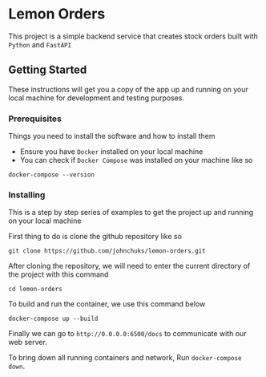 # Lemon Orders
This project is a simple backend service that creates stock orders built with `Python` and `FastAPI`


## Getting Started

These instructions will get you a copy of the app up and running on your local machine for development and testing purposes.

### Prerequisites

Things you need to install the software and how to install them
- Ensure you have `Docker` installed on your local machine
- You can check if `Docker Compose` was installed on your machine like so 

```
docker-compose --version
```

### Installing

This is a step by step series of examples to get the project up and running on your local machine

First thing to do is clone the github repository like so

```
git clone https://github.com/johnchuks/lemon-orders.git
```

After cloning the repository, we will need to enter the current directory of the project with this command

```
cd lemon-orders
```

To build and run the container, we use this command below

```
docker-compose up --build
```

Finally we can go to `http://0.0.0.0:6500/docs` to communicate with our web server.

To bring down all running containers and network, Run `docker-compose down`.
